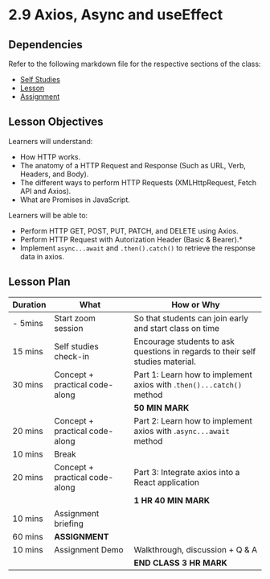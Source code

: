 # 2.9 Axios, Async and useEffect

## Dependencies

Refer to the following markdown file for the respective sections of the class:
- [Self Studies](./studies.md)
- [Lesson](./lesson.md)
- [Assignment](./assignment.md)

## Lesson Objectives

Learners will understand:
- How HTTP works.
- The anatomy of a HTTP Request and Response (Such as URL, Verb, Headers, and Body).
- The different ways to perform HTTP Requests (XMLHttpRequest, Fetch API and Axios).
- What are Promises in JavaScript.

Learners will be able to:
- Perform HTTP GET, POST, PUT, PATCH, and DELETE using Axios.
- Perform HTTP Request with Autorization Header (Basic & Bearer).*
- Implement `async...await` and `.then().catch()` to retrieve the response data in axios.


## Lesson Plan

|Duration|What|How or Why|
|--------|-----|-------|
|- 5mins | Start zoom session | So that students can join early and start class on time|
| 15 mins |Self studies check-in | Encourage students to ask questions in regards to their self studies material. |
| 30 mins | Concept + practical code-along | Part 1: Learn how to implement axios with .`then()...catch()` method |
|||**50 MIN MARK**|
| 20 mins | Concept + practical code-along | Part 2: Learn how to implement axios with .`async...await` method |
| 10 mins | Break | |
| 20 mins | Concept + practical code-along | Part 3: Integrate axios into a React application |
|||**1 HR 40 MIN MARK**|
| 10 mins | Assignment briefing |
| 60 mins | **ASSIGNMENT**  | 
| 10 mins | Assignment Demo | Walkthrough, discussion + Q & A | 
|||**END CLASS 3 HR MARK**|


